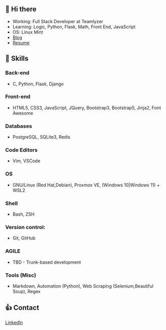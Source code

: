 ## :wave: Hi there 

- Working: Full Stack Developer at Teamlyzer
- Learning: Logic, Python, Flask, Math, Front End, JavaScript
- OS: Linux Mint
- [Blog](https://phzsantos.github.io/)
- [Resume](https://resume.io/r/c6sxwVRNN)

## 🎯 Skills

### Back-end
- C, Python, Flask, Django

### Front-end
- HTML5, CSS3, JavaScript, JQuery, Bootstrap3, Bootstrap5, Jinja2, Font Awesome

### Databases
- PostgreSQL, SQLite3, Redis

### Code Editors
- Vim, VSCode

### OS
- GNU/Linux (Red Hat,Debian), Proxmox VE, (Windows 10|Windows 11) + WSL2

### Shell
- Bash, ZSH

### Version control:
- Git, GitHub

### AGILE
- TBD - Trunk-based development 

### Tools (Misc)
- Markdown, Automation (Python), Web Scraping (Selenium,Beautiful Soup), Regex

## :thumbsup: Contact

[LinkedIn](https://linkedin.com/in/paulo-henrique-zanoteli-santos-758a2320a)
